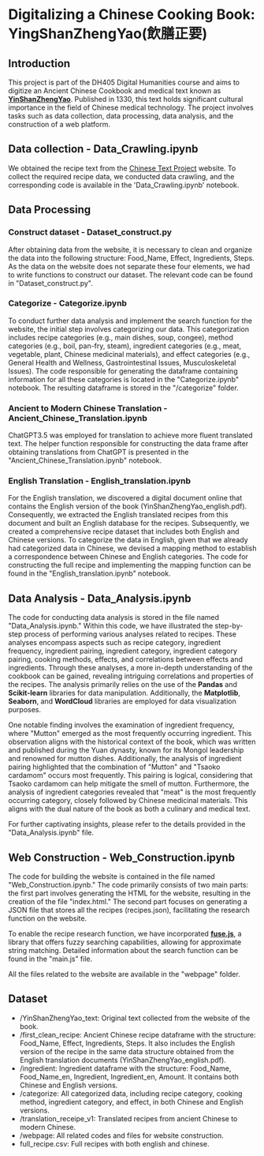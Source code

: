 # Digitalizing a Chinese Cooking Book: YingShanZhengYao(飲膳正要)
## Introduction
This project is part of the DH405 Digital Humanities course and aims to digitize an Ancient Chinese Cookbook and medical text known as [**YinShanZhengYao**](https://en.wikipedia.org/wiki/Yinshan_zhengyao). Published in 1330, this text holds significant cultural importance in the field of Chinese medical technology. The project involves tasks such as data collection, data processing, data analysis, and the construction of a web platform.

## Data collection - Data_Crawling.ipynb
We obtained the recipe text from the [Chinese Text Project](https://ctext.org/) website. To collect the required recipe data, we conducted data crawling, and the corresponding code is available in the 'Data_Crawling.ipynb' notebook.

## Data Processing
### Construct dataset - Dataset_construct.py
After obtaining data from the website, it is necessary to clean and organize the data into the following structure: Food_Name, Effect, Ingredients, Steps. As the data on the website does not separate these four elements, we had to write functions to construct our dataset. The relevant code can be found in "Dataset_construct.py".

### Categorize - Categorize.ipynb
To conduct further data analysis and implement the search function for the website, the initial step involves categorizing our data. This categorization includes recipe categories (e.g., main dishes, soup, congee), method categories (e.g., boil, pan-fry, steam), ingredient categories (e.g., meat, vegetable, plant, Chinese medicinal materials), and effect categories (e.g., General Health and Wellness, Gastrointestinal Issues, Musculoskeletal Issues). The code responsible for generating the dataframe containing information for all these categories is located in the "Categorize.ipynb" notebook. The resulting dataframe is stored in the "/categorize" folder.

### Ancient to Modern Chinese Translation - Ancient_Chinese_Translation.ipynb
ChatGPT3.5 was employed for translation to achieve more fluent translated text. The helper function responsible for constructing the data frame after obtaining translations from ChatGPT is presented in the "Ancient_Chinese_Translation.ipynb" notebook.

### English Translation - English_translation.ipynb
For the English translation, we discovered a digital document online that contains the English version of the book (YinShanZhengYao_english.pdf). Consequently, we extracted the English translated recipes from this document and built an English database for the recipes. Subsequently, we created a comprehensive recipe dataset that includes both English and Chinese versions. To categorize the data in English, given that we already had categorized data in Chinese, we devised a mapping method to establish a correspondence between Chinese and English categories. The code for constructing the full recipe and implementing the mapping function can be found in the "English_translation.ipynb" notebook.

## Data Analysis - Data_Analysis.ipynb
The code for conducting data analysis is stored in the file named "Data_Analysis.ipynb." Within this code, we have illustrated the step-by-step process of performing various analyses related to recipes. These analyses encompass aspects such as recipe category, ingredient frequency, ingredient pairing, ingredient category, ingredient category pairing, cooking methods, effects, and correlations between effects and ingredients. Through these analyses, a more in-depth understanding of the cookbook can be gained, revealing intriguing correlations and properties of the recipes. The analysis primarily relies on the use of the **Pandas** and **Scikit-learn** libraries for data manipulation. Additionally, the **Matplotlib**, **Seaborn**, and **WordCloud** libraries are employed for data visualization purposes.

One notable finding involves the examination of ingredient frequency, where "Mutton" emerged as the most frequently occurring ingredient. This observation aligns with the historical context of the book, which was written and published during the Yuan dynasty, known for its Mongol leadership and renowned for mutton dishes. Additionally, the analysis of ingredient pairing highlighted that the combination of "Mutton" and "Tsaoko cardamom" occurs most frequently. This pairing is logical, considering that Tsaoko cardamom can help mitigate the smell of mutton. Furthermore, the analysis of ingredient categories revealed that "meat" is the most frequently occurring category, closely followed by Chinese medicinal materials. This aligns with the dual nature of the book as both a culinary and medical text.

For further captivating insights, please refer to the details provided in the "Data_Analysis.ipynb" file.
## Web Construction - Web_Construction.ipynb
The code for building the website is contained in the file named "Web_Construction.ipynb." The code primarily consists of two main parts: the first part involves generating the HTML for the website, resulting in the creation of the file "index.html." The second part focuses on generating a JSON file that stores all the recipes (recipes.json), facilitating the research function on the website.

To enable the recipe research function, we have incorporated [**fuse.js**](https://www.fusejs.io/), a library that offers fuzzy searching capabilities, allowing for approximate string matching. Detailed information about the search function can be found in the "main.js" file.

All the files related to the website are available in the "webpage" folder.

## Dataset
- /YinShanZhengYao_text: Original text collected from the website of the book.
- /first_clean_recipe: Ancient Chinese recipe dataframe with the structure: Food_Name, Effect, Ingredients, Steps. It also includes the English version of the recipe in the same data structure obtained from the English translation documents (YinShanZhengYao_english.pdf).
- /ingredient: Ingredient dataframe with the structure: Food_Name, Food_Name_en, Ingredient, Ingredient_en, Amount. It contains both Chinese and English versions.
- /categorize: All categorized data, including recipe category, cooking method, ingredient category, and effect, in both Chinese and English versions.
- /translation_receipe_v1: Translated recipes from ancient Chinese to modern Chinese.
- /webpage: All related codes and files for website construction.
- full_recipe.csv: Full recipes with both english and chinese.
